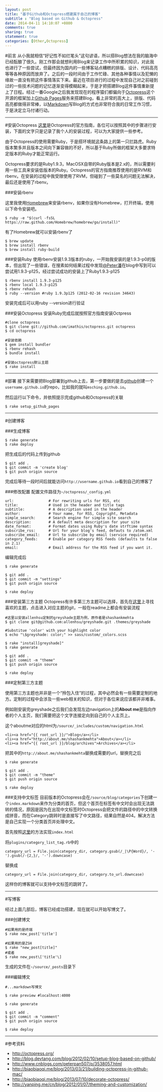 ```yaml
---
layout: post
title: "基于Github和Octopress搭建属于自己的博客"
subtitle : "Blog based on Github & Octopress"
date: 2014-04-11 14:10:07 +0800
comments: true
sharing: true
statement: true
categories: [Other,Octopress]
---
```


#前言
从小我就相信“好记性不如烂笔头”这句谚语，所以搭Blog想法在我的脑海中已经酝酿了很久。刚工作那会就想利用Blog来记录工作中所积累的知识，对此我也进行了一些尝试，但最终因为国内的一些博客站点糟糕的排版、设计、代码高亮等等各种原因而放弃了。之后的一段时间由于工作忙碌、其他各种事情以及犯懒的缘故一直没有把这件事情落实下来。最近在项目进行的过程中发现自己对之前碰到过的一些技术问题的记忆逐渐变得模糊起来，于是才把搭建Blog这件事情重新提上了日程。经过一番Google之后我发现现在的程序猿们都偏向于[Octopress](http://octopress.org/)这个开源的框架加上[Github Pages](https://pages.github.com/)服务来搭建Blog，看上非常的高大上，排版、代码高亮都做得非常棒，以[Markdown](http://zh.wikipedia.org/zh/Markdown)写Blog的方式也非常符合我的日常工作习惯，于是决定立马付诸行动。

<!--more-->

---------

#安装Octopress
[这里](http://octopress.org/docs/setup/)是Octopress的官方指南，各位可以按照其中的步骤进行安装，下面的文字只是记录了我个人的安装过程，可以为大家提供一些参考。

由于Octopress的使用需要Ruby，于是搭环境就这条路上的第一只拦路虎。Ruby版本繁多并且版本之间向下兼容做的不好，所以基于Ruby所做的框架大多要求特定版本的Ruby才能正常运行。

Octopress要求的是Ruby1.9.3，MacOSX自带的Ruby版本是2.x的，所以需要利用一些工具来安装低版本的Ruby。Octopress的官方指南推荐使用的是RVM和rbenv。在安装的过程中我受限使用了RVM，但碰到了一些莫名的问题无法解决，最后还是使用了rbenv。

###安装rbenv

这里我使用[Homebrew](http://brew.sh/)来安装rbenv，如果你没有Homebrew，打开终端，使用以下命令安装吧。

```
$ ruby -e "$(curl -fsSL https://raw.github.com/Homebrew/homebrew/go/install)"
```

有了Homebrew就可以安装rbenv了

```
$ brew update
$ brew install rbenv
$ brew install ruby-build
```

###安装Ruby
使用rbenv安装1.9.3版本的ruby，一开始我安装的是1.9.3-p0的版本，但出现了一些错误，在搜素如何结果过程中发现[@Peter潘](http://www.cnblogs.com/peterpan507/p/3538057.html)在blog中写到可以尝试用1.9.3-p125，经过尝试成功的安装上了Ruby1.9.3-p125

```
$ rbenv install 1.9.3-p125
$ rbenv local 1.9.3-p125
$ rbenv rehash
$ ruby --version #ruby 1.9.3p125 (2012-02-16 revision 34643)
```

安装完成后可以用ruby --version进行验证


###安装Octopress
安装Ruby完成后就按照官方指南安装Octpress

```
#clone octopress
$ git clone git://github.com/imathis/octopress.git octopress
$ cd octopress

#安装依赖
$ gem install bundler
$ rbenv rehash
$ bundle install

#安装octopress默认主题
$ rake install
```
---------

#部署
接下来需要把Blog部署到github上去，第一步要做的是去[github](https://github.com/new)创建一个`username.github.io`的repo，比如我的就叫`msching.github.io`。

然后运行以下命令，并依照提示完成github和Octopress的关联

```
$ rake setup_github_pages
```
---------

#创建博客

###生成博客
```
$ rake generate
$ rake deploy
```

把生成后的代码上传到github

```
$ git add .
$ git commit -m 'create blog'
$ git push origin source
```
完成后等待一段时间后就能访问`http://username.github.io`看到自己的博客了


###修改配置
配置文件路径为`~/octopress/_config.yml`

```
url:                # For rewriting urls for RSS, etc
title:              # Used in the header and title tags
subtitle:           # A description used in the header
author:             # Your name, for RSS, Copyright, Metadata
simple_search:      # Search engine for simple site search
description:        # A default meta description for your site
date_format:        # Format dates using Ruby's date strftime syntax
subscribe_rss:      # Url for your blog's feed, defauts to /atom.xml
subscribe_email:    # Url to subscribe by email (service required)
category_feeds:     # Enable per category RSS feeds (defaults to false in 2.1)
email:              # Email address for the RSS feed if you want it.
```
编辑完成后

```
$ rake generate

$ git add .
$ git commit -m "settings" 
$ git push origin source

$ rake deploy
```

###安装第三方主题
Octopress有许多第三方主题可以选择，首先在[这里](http://opthemes.com/)上寻找喜欢的主题，点击进入对应主题的git，一般在readme上都会有安装流程

```
#这里以安装allenhsu定制的greyshade主题为例，原作者是shashankmehta
$ git clone git@github.com:allenhsu/greyshade.git .themes/greyshade

#Substitue 'color' with your highlight color
$ echo "\$greyshade: color;" >> sass/custom/_colors.scss 

$ rake "install[greyshade]"
$ rake generate

$ git add .
$ git commit -m "theme" 
$ git push origin source

$ rake deploy
```

###定制第三方主题

使用第三方主题也并非是一个“拎包入住”的过程，其中必然会有一些需要定制的地方。定制的过程中会涉及一些web相关的知识，但对于各位来说应该都并非难事。

例如刚安装完greyshade之后我们会发现左边navigation上的**About me**是指向作者的个人主页，我们需要把这个文字连接定向到自己的个人主页上。

这个aboutme对应的html为`/source/_includes/custom/navigation.html`

``` 
<li><a href="{{ root_url }}/">Blog</a></li>
<li><a href="http://about.me/shashankmehta">About</a></li>
<li><a href="{{ root_url }}/blog/archives">Archives</a></li>
```
把其中的`http://about.me/shashankmehta`替换成需要的url，替换完之后

```
$ rake generate

$ git add .
$ git commit -m "theme" 
$ git push origin source

$ rake deploy
```

###支持中文标签
目前版本的Octopress会在`/source/blog/categories`下创建一个`index.markdown`来作为分类的首页，但这个首页在标签有中文时会出现无法跳转的情况，原因是因为在出现中文标签时Octopress会把文件的路径中的中文转换成拼音，而在Category跳转时是直接写了中文路径，结果自然是404。解决方法是自己实现一个分类首页并处理中文。

首先按照[这里](https://kaworu.ch/blog/2013/09/23/categories-page-with-octopress/)的方法实现`index.html`

将`plugins/category_list_tag.rb`中的

```
category_url = File.join(category_dir, category.gsub(/_|\P{Word}/, '-').gsub(/-{2,}/, '-').downcase)
```

替换成

```
category_url = File.join(category_dir, category.to_url.downcase)
```
这样你的博客就可以支持中文标签的跳转了。

---------

#写博客

经过上面几部后，博客已经成功搭建，现在就可以开始写博文了。

###创建博文
```
#如果用的是终端
$ rake new_post['title']

#如果用的是ZSH
$ rake "new_post[title]"
#或者
$ rake new_post\['title'\]
```
生成的文件在`~/source/_posts`目录下


###编辑博文

```
#...markdown写博文

$ rake preview #localhost:4000

$ rake generate

$ git add .
$ git commit -m "comment" 
$ git push origin source

$ rake deploy
```

---------
#参考资料

* http://octopress.org/
* http://blog.devtang.com/blog/2012/02/10/setup-blog-based-on-github/
* http://www.cnblogs.com/peterpan507/p/3538057.html
* http://biaobiaoqi.me/blog/2013/03/21/building-octopress-in-github-mac/
* http://biaobiaoqi.me/blog/2013/07/10/decorate-octopress/
* http://yanping.me/cn/blog/2012/01/07/theming-and-customization/